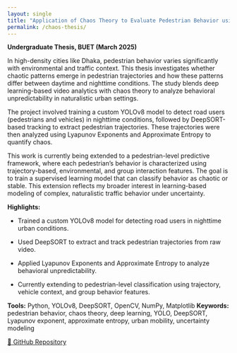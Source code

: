```yaml
---
layout: single
title: "Application of Chaos Theory to Evaluate Pedestrian Behavior using Deep Learning based Video Analytics in Different Diurnal Variations"
permalink: /chaos-thesis/
---
```


**Undergraduate Thesis, BUET (March 2025)**

In high-density cities like Dhaka, pedestrian behavior varies significantly with environmental and traffic context. This thesis investigates whether chaotic patterns emerge in pedestrian trajectories and how these patterns differ between daytime and nighttime conditions. The study blends deep learning-based video analytics with chaos theory to analyze behavioral unpredictability in naturalistic urban settings.

The project involved training a custom YOLOv8 model to detect road users (pedestrians and vehicles) in nighttime conditions, followed by DeepSORT-based tracking to extract pedestrian trajectories. These trajectories were then analyzed using Lyapunov Exponents and Approximate Entropy to quantify chaos.

This work is currently being extended to a pedestrian-level predictive framework, where each pedestrian’s behavior is characterized using trajectory-based, environmental, and group interaction features. The goal is to train a supervised learning model that can classify behavior as chaotic or stable. This extension reflects my broader interest in learning-based modeling of complex, naturalistic traffic behavior under uncertainty.

**Highlights:**

- Trained a custom YOLOv8 model for detecting road users in nighttime urban conditions.

- Used DeepSORT to extract and track pedestrian trajectories from raw video.

- Applied Lyapunov Exponents and Approximate Entropy to analyze behavioral unpredictability.

- Currently extending to pedestrian-level classification using trajectory, vehicle context, and group behavior features.

**Tools:** Python, YOLOv8, DeepSORT, OpenCV, NumPy, Matplotlib
**Keywords:** pedestrian behavior, chaos theory, deep learning, YOLO, DeepSORT, Lyapunov exponent, approximate entropy, urban mobility, uncertainty modeling

[🔗 GitHub Repository](https://github.com/muhtashimshahrier/thesis-pedestrian-chaos-analysis)


